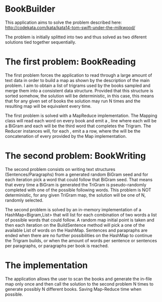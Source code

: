 BookBuilder
===========

This application aims to solve the problem described here:
http://codekata.com/kata/kata14-tom-swift-under-the-milkwood/

The problem is initially splitted into two and thus solved as two diferent solutions tied together sequentially.

The first problem: BookReading
==============================
The first problem forces the application to read through a large amount of text data in order to build a map as shown by the description of the main problem.
I aim to obtain a list of trigrams used by the books sampled and merge them into a consistent data structure. 
Provided that this structure is sorted somehow, the solution will be deterministic, in this case, this means that for any given set of books the solution may run N times and the resulting map will be equivalent every time.

The first problem is solved with a MapReduce implementation. The Mapping class will read each word on every book and emit a <K>,<V> line where each <K> will be a BiGram and each <V1> will be the third word that completes the Trigram. The Reducer instances will, for each <K>, emit a a <K> <V2> row, where the <V2> will be the concatenation of every <V1> provided by the Map implementation. 


The second problem: BookWriting
===============================
The second problem consists on writing text structures (Sentences/Paragraphs) from a generated random BiGram seed and for each iteration pick a word that could follow that BiGram seed. That means that every time a BiGram is generated the TriGram is pseudo-randomly completed with one of the possible following words. This problem is NOT deterministic, for any given TriGram map, the solution will be one of N, randomly selected.

The second problem is solved by an in-memory implementation of a HashMap<Bigram,List<Word>> that will list for each combination of two words a list of possible words that could follow. A random map initial point is taken and then each iteration on the BuildSentence method will pick a one of the available List of words on the HashMap. Sentences and parapraphs are ended when there are no further possibilities on the HashMap to continue the Trigram builds, or when the amount of words per sentence or sentences per paragraphs, or paragraphs per book is reached.

The implementation
==================

The application allows the user to scan the books and generate the in-file map only once and then call the solution to the second problem N times to generate possibly N different books. Saving Map-Reduce time when possible.

